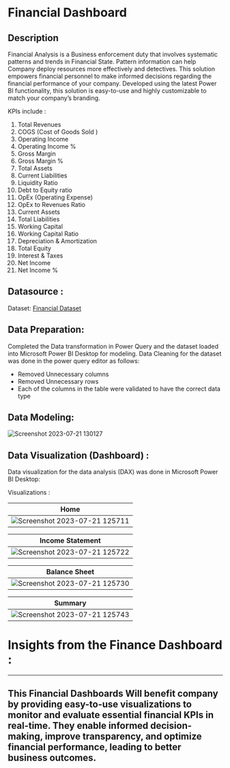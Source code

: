 # Financial Dashboard

## Description
Financial Analysis is a Business enforcement duty that involves systematic patterns and trends in Financial State. Pattern information can help Company deploy resources more effectively and detectives.
This solution empowers financial personnel to make informed decisions regarding the financial performance of your company. Developed using the latest Power BI functionality, this solution is easy-to-use and highly customizable to match your company’s branding. 

KPIs include :
1. Total Revenues
2. COGS (Cost of Goods Sold )
3. Operating Income
4. Operating Income %
5. Gross Margin 
6. Gross Margin %
7. Total Assets
8. Current Liabilities
9. Liquidity Ratio
10. Debt to Equity ratio
11. OpEx (Operating Expense)
12. OpEx to Revenues Ratio
13. Current Assets
14. Total Liabilities
15. Working Capital
16. Working Capital Ratio
17. Depreciation & Amortization
18. Total Equity
19. Interest & Taxes
20. Net Income
21. Net Income %


## Datasource :
Dataset: [Financial Dataset](https://github.com/kirannavale/Portfolio-Projects/blob/main/Healthcare%20Dashboard/Financial%20Dataset.xlsx)

## Data Preparation:

Completed the Data transformation in Power Query and the dataset loaded into Microsoft Power BI Desktop for modeling.
Data Cleaning for the dataset was done in the power query editor as follows:

- Removed Unnecessary columns
- Removed Unnecessary rows
- Each of the columns in the table were validated to have the correct data type

## Data Modeling:

![Screenshot 2023-07-21 130127](https://github.com/kirannavale/Portfolio-Projects/assets/34519689/b35e88d7-5bbc-46fd-9d21-76ff44ff502a)


## Data Visualization (Dashboard) :

Data visualization for the data analysis (DAX) was done in Microsoft Power BI Desktop:

 Visualizations :

| Home |
| ----------- |
|![Screenshot 2023-07-21 125711](https://github.com/kirannavale/Portfolio-Projects/assets/34519689/db8caf1a-4e7f-455d-b562-65407f4707ec)|


| Income Statement |
| ----------- |
|![Screenshot 2023-07-21 125722](https://github.com/kirannavale/Portfolio-Projects/assets/34519689/ed24b416-8289-4380-a335-9e7d5ffc468b)|


| Balance Sheet |
| ----------- |
|![Screenshot 2023-07-21 125730](https://github.com/kirannavale/Portfolio-Projects/assets/34519689/7c5a456c-cacc-4cd7-8c96-954ba586de5b)|


| Summary |
| ----------- |
|![Screenshot 2023-07-21 125743](https://github.com/kirannavale/Portfolio-Projects/assets/34519689/548f5490-8b2a-4c7d-95da-84640c1e8b46)|

# Insights from the Finance Dashboard :
---
This Financial Dashboards Will benefit company by providing easy-to-use visualizations to monitor and evaluate essential financial KPIs in real-time. They enable informed decision-making, improve transparency, and optimize financial performance, leading to better business outcomes.
---






